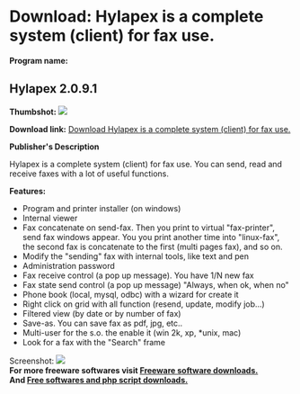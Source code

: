 # Download: Hylapex is a complete system (client) for fax use.

**Program name:**

## Hylapex 2.0.9.1

  
**Thumbshot:** ![](http://www.freewarefiles.com/screenshot/hylapex_md.gif)   
  
**Download link:** [Download Hylapex is a complete system (client) for fax use.](http://freesoftwares.boysofts.com/Hylapex_program_21878.html)  
  


**Publisher's Description**  
  


Hylapex is a complete system (client) for fax use. You can send, read and receive faxes with a lot of useful functions. 

**Features:**

  * Program and printer installer (on windows) 
  * Internal viewer 
  * Fax concatenate on send-fax. Then you print to virtual "fax-printer", send fax windows appear. You you print another time into "linux-fax", the second fax is concatenate to the first (multi pages fax), and so on. 
  * Modify the "sending" fax with internal tools, like text and pen 
  * Administration password 
  * Fax receive control (a pop up message). You have 1/N new fax 
  * Fax state send control (a pop up message) "Always, when ok, when no" 
  * Phone book (local, mysql, odbc) with a wizard for create it 
  * Right click on grid with all function (resend, update, modify job...) 
  * Filtered view (by date or by number of fax) 
  * Save-as. You can save fax as pdf, jpg, etc.. 
  * Multi-user for the s.o. the enable it (win 2k, xp, *unix, mac) 
  * Look for a fax with the "Search" frame 

  
  
Screenshot: ![](http://www.freewarefiles.com/screenshot/hylapex.gif)   
**For more freeware softwares visit [Freeware software downloads.](http://freesoftwares.boysofts.com/)**   
**And [Free softwares and php script downloads.](http://www.boysofts.com/)**

